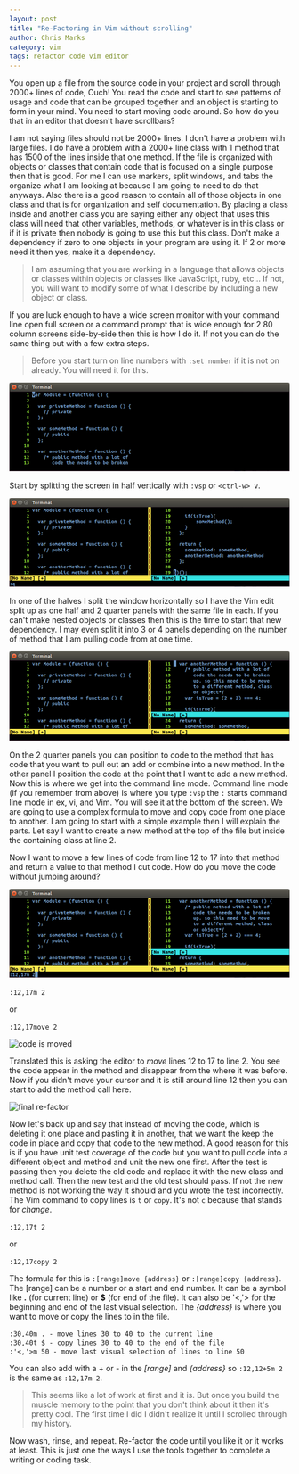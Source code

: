 ```yaml
---
layout: post
title: "Re-Factoring in Vim without scrolling"
author: Chris Marks
category: vim
tags: refactor code vim editor
---
```


You open up a file from the source code in your project and scroll through 2000+
lines of code, Ouch! You read the code and start to see patterns of usage and
code that can be grouped together and an object is starting to form in your
mind. You need to start moving code around. So how do you that in an editor that
doesn't have scrollbars?

<!--more-->

I am not saying files should not be 2000+ lines. I don't have a problem with
large files. I do have a problem with a 2000+ line class with 1 method that has
1500 of the lines inside that one method. If the file is organized with objects
or classes that contain code that is focused on a single purpose then that is
good. For me I can use markers, split windows, and tabs the organize what I am
looking at because I am going to need to do that anyways.  Also there is a good
reason to contain all of those objects in one class and that is for organization
and self documentation. By placing a class inside and another class you are
saying either any object that uses this class will need that other variables,
methods, or whatever is in this class or if it is private then nobody is going
to use this but this class. Don't make a dependency if zero to one objects in
your program are using it. If 2 or more need it then yes, make it a dependency.

>I am assuming that you are working in a language that allows objects or classes
>within objects or classes like JavaScript, ruby, etc... If not, you will want
>to modify some of what I describe by including a new object or class.

If you are luck enough to have a wide screen monitor with your command line open
full screen or a command prompt that is wide enough for 2 80 column screens
side-by-side then this is how I do it. If not you can do the same thing but with
a few extra steps.

>Before you start turn on line numbers with ```:set number``` if it is not on
>already. You will need it for this.

![open file](/assets/images/posts/large_file_vim_code_start_2014-09-04.png)

Start by splitting the screen in half vertically with ```:vsp``` or ```<ctrl-w>
v```.

![split in half](/assets/images/posts/large_file_vim_vertical_split_2014-09-04.png)

In one of the halves I split the window horizontally so I have the Vim edit
split up as one half and 2 quarter panels with the same file in each. If you
can't make nested objects or classes then this is the time to start that new
dependency. I may even split it into 3 or 4 panels depending on the number of
method that I am pulling code from at one time.

![split again](/assets/images/posts/large_file_vim_horizontal_split_2014-09-04.png)

On the 2 quarter panels you can position to code to the method that has code
that you want to pull out an add or combine into a new method. In the other
panel I position the code at the point that I want to add a new method. Now this
is where we get into the command line mode. Command line mode (if you remember
from above) is where you type ```:vsp``` the ```:``` starts command line mode in
ex, vi, and Vim. You will see it at the bottom of the screen. We are going to
use a complex formula to move and copy code from one place to another. I am
going to start with a simple example then I will explain the parts. Let say I
want to create a new method at the top of the file but inside the containing
class at line 2.

Now I want to move a few lines of code from line 12 to 17 into that method and
return a value to that method I cut code. How do you move the code without
jumping around?

![move the code](/assets/images/posts/large_file_vim_move_code_2014-09-04.png)

``` :12,17m 2 ```

or

``` :12,17move 2 ```

![code is moved](/assets/images/posts/large_file_vim_code_moved_2014-09-04.png)

Translated this is asking the editor to *move* lines 12 to 17 to line 2. You see
the code appear in the method and disappear from the where it was before. Now if
you didn't move your cursor and it is still around line 12 then you can start to
add the method call here.

![final re-factor](/assets/images/posts/large_file_vim_final_code_2014-09-04.png)

Now let's back up and say that instead of moving the code, which is deleting it
one place and pasting it in another, that we want the keep the code in place
and copy that code to the new method. A good reason for this is if you have unit
test coverage of the code but you want to pull code into a different object and
method and unit the new one first. After the test is passing then you delete the
old code and replace it with the new class and method call. Then the new test
and the old test should pass. If not the new method is not working the way it
should and you wrote the test incorrectly. The Vim command to copy lines is
```t``` or ```copy```. It's not ```c``` because that stands for *change*.

``` :12,17t 2 ```

or

``` :12,17copy 2 ```

The formula for this is ```:[range]move {address}``` or ```:[range]copy
{address}```. The [range] can be a number or a start and end number. It can be a
symbol like **.** (for current line) or **$** (for end of the file). It can also
be '<,'> for the beginning and end of the last visual selection.  The
*{address}* is where you want to move or copy the lines to in the file.

```
:30,40m . - move lines 30 to 40 to the current line
:30,40t $ - copy lines 30 to 40 to the end of the file
:'<,'>m 50 - move last visual selection of lines to line 50
```

You can also add with a + or - in the *[range]* and *{address}* so ```:12,12+5m
2``` is the same as ```:12,17m 2```.

>This seems like a lot of work at first and it is. But once you build the muscle
memory to the point that you don't think about it then it's pretty cool. The
first time I did I didn't realize it until I scrolled through my history.

Now wash, rinse, and repeat. Re-factor the code until you like it or it works at
least. This is just one the ways I use the tools together to complete a writing
or coding task.
